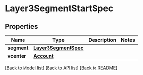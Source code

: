 # Layer3SegmentStartSpec

## Properties
Name | Type | Description | Notes
------------ | ------------- | ------------- | -------------
**segment** | [**Layer3SegmentSpec**](Layer3SegmentSpec.md) |  | 
**vcenter** | [**Account**](Account.md) |  | 

[[Back to Model list]](../README.md#documentation-for-models) [[Back to API list]](../README.md#documentation-for-api-endpoints) [[Back to README]](../README.md)

